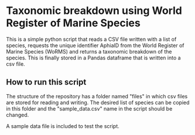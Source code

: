 # Taxonomic breakdown using World Register of Marine Species

This is a simple python script that reads a CSV file written with a list of species, requests the unique identifier AphiaID from the World Register of Marine Species (WoRMS) and returns a taxonomic breakdown of the species. This is finally stored in a Pandas dataframe that is written into a csv file. 


## How to run this script  
The structure of the repository has a folder named "files" in which csv files are stored for reading and writing. The desired list of species can be copied in this folder and  the "sample_data.csv" name in the script should be changed. 

A sample data file is included to test the script. 

